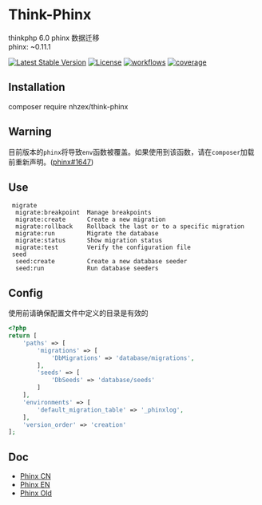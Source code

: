 # Think-Phinx
thinkphp 6.0 phinx 数据迁移  
phinx: ~0.11.1  

[![Latest Stable Version](https://poser.pugx.org/nhzex/think-phinx/v/stable)](https://packagist.org/packages/nhzex/think-phinx)
[![License](https://poser.pugx.org/nhzex/think-phinx/license)](https://packagist.org/packages/nhzex/think-phinx)
[![workflows](https://github.com/nhzex/think-phinx/workflows/ci/badge.svg)](https://github.com/NHZEX/think-phinx/actions)
[![coverage](https://codecov.io/gh/nhzex/think-phinx/graph/badge.svg)](https://codecov.io/gh/nhzex/think-phinx)

## Installation
composer require nhzex/think-phinx

## Warning

目前版本的`phinx`将导致`env`函数被覆盖。如果使用到该函数，请在`composer`加载前重新声明。([phinx#1647](https://github.com/cakephp/phinx/issues/1647))

## Use
```
 migrate
  migrate:breakpoint  Manage breakpoints
  migrate:create      Create a new migration
  migrate:rollback    Rollback the last or to a specific migration
  migrate:run         Migrate the database
  migrate:status      Show migration status
  migrate:test        Verify the configuration file
 seed
  seed:create         Create a new database seeder
  seed:run            Run database seeders
``` 

## Config
使用前请确保配置文件中定义的目录是有效的
```php
<?php
return [
    'paths' => [
        'migrations' => [
            'DbMigrations' => 'database/migrations',
        ],
        'seeds' => [
            'DbSeeds' => 'database/seeds'
        ]
    ],
    'environments' => [
        'default_migration_table' => '_phinxlog',
    ],
    'version_order' => 'creation'
];

```

## Doc
- [Phinx CN](https://tsy12321.gitbooks.io/phinx-doc/content)
- [Phinx EN](https://book.cakephp.org/3/en/phinx.html)
- [Phinx Old](http://docs.phinx.org/en/latest)
